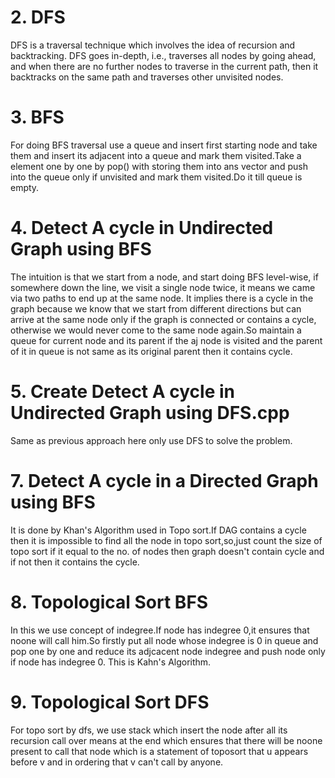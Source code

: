 # 2. DFS
DFS is a traversal technique which involves the idea of recursion and backtracking. DFS goes in-depth, i.e., traverses all nodes by going ahead, and when there are no further nodes to traverse in the current path, then it backtracks on the same path and traverses other unvisited nodes. 

# 3. BFS
For doing BFS traversal use a queue and insert first starting node and take them and insert its adjacent into a queue and mark them visited.Take a element one by one by pop() with storing them into ans vector and push into the queue only if unvisited and mark them visited.Do it till queue is empty.

# 4. Detect A cycle in Undirected Graph using BFS
The intuition is that we start from a node, and start doing BFS level-wise, if somewhere down the line, we visit a single node twice, it means we came via two paths to end up at the same node. It implies there is a cycle in the graph because we know that we start from different directions but can arrive at the same node only if the graph is connected or contains a cycle, otherwise we would never come to the same node again.So maintain a queue for current node and its parent if the aj node is visited and the parent of it in queue is not same as its original parent then it contains cycle.

# 5. Create Detect A cycle in Undirected Graph using DFS.cpp
Same as previous approach here only use DFS to solve the problem.

# 7. Detect A cycle in a Directed Graph using BFS
It is done by Khan's Algorithm used in Topo sort.If DAG contains a cycle then it is impossible to find all the node in topo sort,so,just count the size of topo sort if it equal to the no. of nodes then graph doesn't contain cycle and if not then it contains the cycle.

# 8. Topological Sort BFS
In this we use concept of indegree.If node has indegree 0,it ensures that noone will call him.So firstly put all node whose indegree is 0 in queue and pop one by one and reduce its adjcacent node indegree and push node only if node has indegree 0. This is Kahn's Algorithm.

# 9. Topological Sort DFS
For topo sort by dfs, we use stack which insert the node after all its recursion call over means at the end which ensures that there will be noone present to call that node which is a statement of toposort that u appears before v and in ordering that v can't call by anyone.
